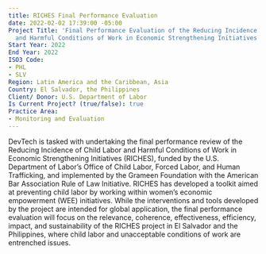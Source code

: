 ```yaml
---
title: RICHES Final Performance Evaluation
date: 2022-02-02 17:39:00 -05:00
Project Title: 'Final Performance Evaluation of the Reducing Incidence of Child Labor
  and Harmful Conditions of Work in Economic Strengthening Initiatives (RICHES) Project '
Start Year: 2022
End Year: 2022
ISO3 Code:
- PHL
- SLV
Region: Latin America and the Caribbean, Asia
Country: El Salvador, the Philippines
Client/ Donor: U.S. Department of Labor
Is Current Project? (true/false): true
Practice Area:
- Monitoring and Evaluation
---
```


DevTech is tasked with undertaking the final performance review of the Reducing Incidence of Child Labor and Harmful Conditions of Work in Economic Strengthening Initiatives (RICHES), funded by the U.S. Department of Labor’s Office of Child Labor, Forced Labor, and Human Trafficking, and implemented by the Grameen Foundation with the American Bar Association Rule of Law Initiative. RICHES has developed a toolkit aimed at preventing child labor by working within women’s economic empowerment (WEE) initiatives. While the interventions and tools developed by the project are intended for global application, the final performance evaluation will focus on the relevance, coherence, effectiveness, efficiency, impact, and sustainability of the RICHES project in El Salvador and the Philippines, where child labor and unacceptable conditions of work are entrenched issues.